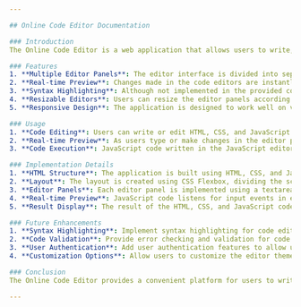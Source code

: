 ```yaml
---

## Online Code Editor Documentation

### Introduction
The Online Code Editor is a web application that allows users to write, edit, and execute HTML, CSS, and JavaScript code in real-time within their web browser. This documentation provides an overview of the features, usage, and implementation details of the Online Code Editor.

### Features
1. **Multiple Editor Panels**: The editor interface is divided into separate panels for HTML, CSS, and JavaScript code editing.
2. **Real-time Preview**: Changes made in the code editors are instantly reflected in the result panel, allowing users to see the output of their code immediately.
3. **Syntax Highlighting**: Although not implemented in the provided code, you can enhance the editors with syntax highlighting to improve code readability.
4. **Resizable Editors**: Users can resize the editor panels according to their preferences.
5. **Responsive Design**: The application is designed to work well on various screen sizes and devices.

### Usage
1. **Code Editing**: Users can write or edit HTML, CSS, and JavaScript code in their respective editor panels.
2. **Real-time Preview**: As users type or make changes in the editor panels, the result panel automatically updates to display the output of the code.
3. **Code Execution**: JavaScript code written in the JavaScript editor panel is executed within the result panel, allowing for interactive web applications and dynamic content.

### Implementation Details
1. **HTML Structure**: The application is built using HTML, CSS, and JavaScript.
2. **Layout**: The layout is created using CSS Flexbox, dividing the screen into multiple panels for code editing and result display.
3. **Editor Panels**: Each editor panel is implemented using a textarea element, allowing users to input code directly.
4. **Real-time Preview**: JavaScript code listens for input events in each editor panel and updates the result iframe accordingly.
5. **Result Display**: The result of the HTML, CSS, and JavaScript code is displayed in an iframe within the result panel.

### Future Enhancements
1. **Syntax Highlighting**: Implement syntax highlighting for code editors to improve code readability.
2. **Code Validation**: Provide error checking and validation for code written in the editors.
3. **User Authentication**: Add user authentication features to allow users to save their code snippets or share them with others.
4. **Customization Options**: Allow users to customize the editor themes, font sizes, and other preferences.

### Conclusion
The Online Code Editor provides a convenient platform for users to write and test HTML, CSS, and JavaScript code in real-time. With its intuitive interface and instant preview capabilities, it facilitates rapid development and prototyping of web applications.

---
```


